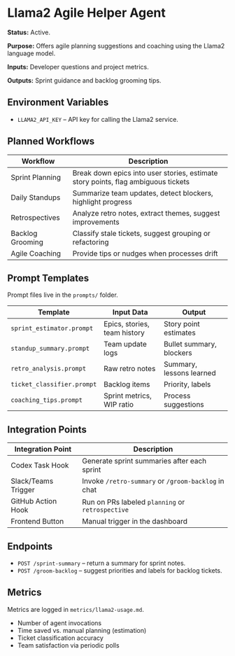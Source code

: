 # Llama2 Agile Helper Agent
**Status:** Active.

**Purpose:** Offers agile planning suggestions and coaching using the Llama2 language model.

**Inputs:** Developer questions and project metrics.

**Outputs:** Sprint guidance and backlog grooming tips.

## Environment Variables

- `LLAMA2_API_KEY` – API key for calling the Llama2 service.


## Planned Workflows

| Workflow | Description |
| -------- | ----------- |
| Sprint Planning | Break down epics into user stories, estimate story points, flag ambiguous tickets |
| Daily Standups | Summarize team updates, detect blockers, highlight progress |
| Retrospectives | Analyze retro notes, extract themes, suggest improvements |
| Backlog Grooming | Classify stale tickets, suggest grouping or refactoring |
| Agile Coaching | Provide tips or nudges when processes drift |

## Prompt Templates

Prompt files live in the `prompts/` folder.

| Template | Input Data | Output |
| -------- | ---------- | ------ |
| `sprint_estimator.prompt` | Epics, stories, team history | Story point estimates |
| `standup_summary.prompt`  | Team update logs | Bullet summary, blockers |
| `retro_analysis.prompt`   | Raw retro notes | Summary, lessons learned |
| `ticket_classifier.prompt` | Backlog items | Priority, labels |
| `coaching_tips.prompt`    | Sprint metrics, WIP ratio | Process suggestions |

## Integration Points

| Integration Point | Description |
| ----------------- | ----------- |
| Codex Task Hook | Generate sprint summaries after each sprint |
| Slack/Teams Trigger | Invoke `/retro-summary` or `/groom-backlog` in chat |
| GitHub Action Hook | Run on PRs labeled `planning` or `retrospective` |
| Frontend Button | Manual trigger in the dashboard |

## Endpoints

- `POST /sprint-summary` – return a summary for sprint notes.
- `POST /groom-backlog` – suggest priorities and labels for backlog tickets.

## Metrics

Metrics are logged in `metrics/llama2-usage.md`.
- Number of agent invocations
- Time saved vs. manual planning (estimation)
- Ticket classification accuracy
- Team satisfaction via periodic polls
